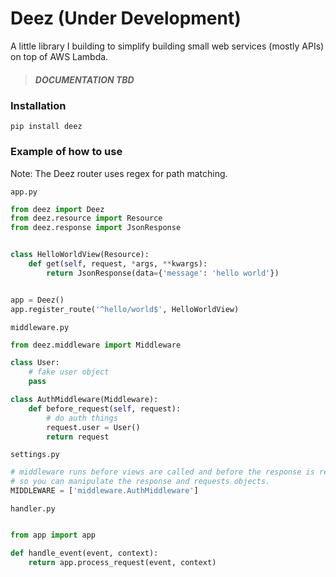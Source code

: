 # Deez (Under Development)
A little library I building to simplify building small web services (mostly APIs) on top of AWS Lambda.

> ##### DOCUMENTATION TBD

### Installation
`pip install deez`

### Example of how to use
Note: The Deez router uses regex for path matching.

`app.py`
```python
from deez import Deez
from deez.resource import Resource
from deez.response import JsonResponse


class HelloWorldView(Resource):
    def get(self, request, *args, **kwargs):
        return JsonResponse(data={'message': 'hello world'})


app = Deez()
app.register_route('^hello/world$', HelloWorldView)
```

`middleware.py`
```python
from deez.middleware import Middleware

class User:
    # fake user object
    pass

class AuthMiddleware(Middleware):
    def before_request(self, request):
        # do auth things
        request.user = User() 
        return request
```

`settings.py`
```python
# middleware runs before views are called and before the response is returned
# so you can manipulate the response and requests objects.
MIDDLEWARE = ['middleware.AuthMiddleware']
```

`handler.py`
```python

from app import app

def handle_event(event, context):
    return app.process_request(event, context)
```